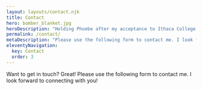 ```yaml
---
layout: layouts/contact.njk
title: Contact
hero: bomber_blanket.jpg
heroDescription: "Holding Phoebe after my acceptance to Ithaca College."
permalink: /contact/
metaDescription: "Please use the following form to contact me. I look forward to talking with you! "
eleventyNavigation:
  key: Contact
  order: 3
---
```


Want to get in touch? Great! Please use the following form to contact me. I look forward to connecting with you! 